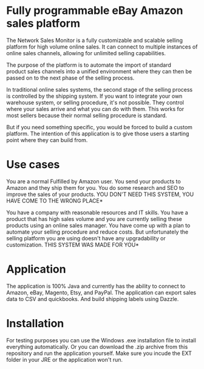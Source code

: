 # Fully programmable eBay Amazon sales platform
The Network Sales Monitor is a fully customizable and scalable selling platform for high volume online sales. It can connect to multiple instances of online sales channels, allowing for unlimited selling capabilities. 

The purpose of the platform is to automate the import of standard product sales channels into a unified environment where they can then be passed on to the next phase of the selling process. 

In traditional online sales systems, the second stage of the selling process is controlled by the shipping system. If you want to integrate your own warehouse system, or selling procedure, it's not possible. They control where your sales arrive and what you can do with them. This works for most sellers because their normal selling procedure is standard. 

But if you need something specific, you would be forced to build a custom platform. The intention of this application is to give those users a starting point where they can build from.

# Use cases
You are a normal Fulfilled by Amazon user. You send your products to Amazon and they ship them for you. You do some research and SEO to improve the sales of your products. YOU DON'T NEED THIS SYSTEM, YOU HAVE COME TO THE WRONG PLACE*

You have a company with reasonable resources and IT skills. You have a product that has high sales volume and you are currently selling these products using an online sales manager. You have come up with a plan to automate your selling procedure and reduce costs. But unfortunately the selling platform you are using doesn't have any upgradability or customization. THIS SYSTEM WAS MADE FOR YOU*

# Application
The application is 100% Java and currently has the ability to connect to Amazon, eBay, Magento, Etsy, and PayPal. The application can export sales data to CSV and quickbooks. And build shipping labels using Dazzle. 

# Installation
For testing purposes you can use the Windows .exe installation file to install everything automatically. Or you can download the .zip archive from this repository and run the application yourself. Make sure you incude the EXT folder in your JRE or the application won't run. 
